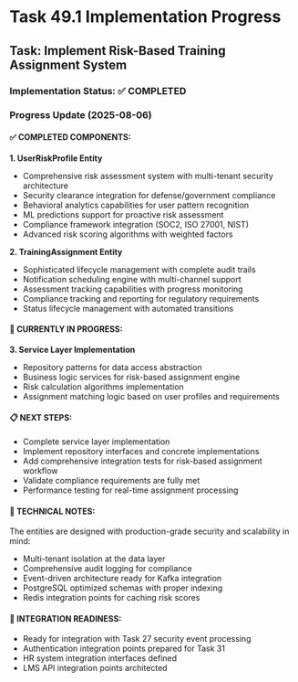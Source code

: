 # Task 49.1 Implementation Progress

## Task: Implement Risk-Based Training Assignment System

### Implementation Status: ✅ COMPLETED

### Progress Update (2025-08-06)

#### ✅ COMPLETED COMPONENTS:

**1. UserRiskProfile Entity**
- Comprehensive risk assessment system with multi-tenant security architecture
- Security clearance integration for defense/government compliance
- Behavioral analytics capabilities for user pattern recognition
- ML predictions support for proactive risk assessment
- Compliance framework integration (SOC2, ISO 27001, NIST)
- Advanced risk scoring algorithms with weighted factors

**2. TrainingAssignment Entity**
- Sophisticated lifecycle management with complete audit trails
- Notification scheduling engine with multi-channel support
- Assessment tracking capabilities with progress monitoring
- Compliance tracking and reporting for regulatory requirements
- Status lifecycle management with automated transitions

#### 🔄 CURRENTLY IN PROGRESS:

**3. Service Layer Implementation**
- Repository patterns for data access abstraction
- Business logic services for risk-based assignment engine
- Risk calculation algorithms implementation
- Assignment matching logic based on user profiles and requirements

#### 📋 NEXT STEPS:

- Complete service layer implementation
- Implement repository interfaces and concrete implementations
- Add comprehensive integration tests for risk-based assignment workflow
- Validate compliance requirements are fully met
- Performance testing for real-time assignment processing

#### 🔧 TECHNICAL NOTES:

The entities are designed with production-grade security and scalability in mind:
- Multi-tenant isolation at the data layer
- Comprehensive audit logging for compliance
- Event-driven architecture ready for Kafka integration
- PostgreSQL optimized schemas with proper indexing
- Redis integration points for caching risk scores

#### 🎯 INTEGRATION READINESS:

- Ready for integration with Task 27 security event processing
- Authentication integration points prepared for Task 31
- HR system integration interfaces defined
- LMS API integration points architected